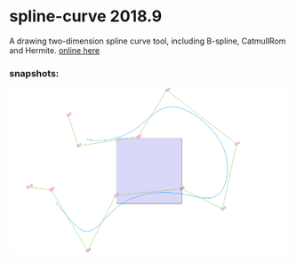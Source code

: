# spline-curve 2018.9
A drawing two-dimension spline curve tool, including B-spline, CatmullRom and Hermite.
[online here](https://legend-chen.github.io/spline-curve/src/index.html) 

### snapshots:
<img src="b-spline.png" />

